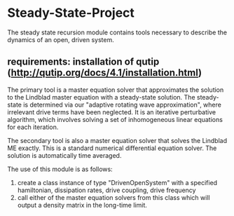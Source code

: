 # Steady-State-Project
The steady state recursion module contains tools necessary to describe the dynamics of an open, driven system.

## requirements: installation of qutip (http://qutip.org/docs/4.1/installation.html)

The primary tool is a master equation solver that approximates the solution to the Lindblad master equation with
a steady-state solution. The steady-state is determined via our "adaptive rotating wave approximation", where irrelevant drive
terms have been neglected. It is an iterative perturbative algorithm, which involves solving a set of inhomogeneous linear equations
for each iteration. 

The secondary tool is also a master equation solver that solves the Lindblad ME exactly. This is a standard numerical
differential equation solver. The solution is automatically time averaged.

The use of this module is as follows:
1) create a class instance of type "DrivenOpenSystem" with a specified hamiltonian, dissipation rates, drive coupling, drive frequency
2) call either of the master equation solvers from this class which will output a density matrix in the long-time limit.
